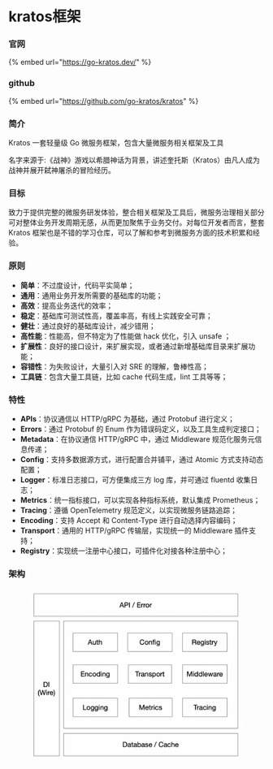 # kratos框架

### 官网

{% embed url="https://go-kratos.dev/" %}

### github

{% embed url="https://github.com/go-kratos/kratos" %}

### 简介

Kratos 一套轻量级 Go 微服务框架，包含大量微服务相关框架及工具

名字来源于:《战神》游戏以希腊神话为背景，讲述奎托斯（Kratos）由凡人成为战神并展开弑神屠杀的冒险经历。

### 目标

致力于提供完整的微服务研发体验，整合相关框架及工具后，微服务治理相关部分可对整体业务开发周期无感，从而更加聚焦于业务交付。对每位开发者而言，整套 Kratos 框架也是不错的学习仓库，可以了解和参考到微服务方面的技术积累和经验。



### **原则**[**​**](https://go-kratos.dev/docs/#%E5%8E%9F%E5%88%99)

* **简单**：不过度设计，代码平实简单；
* **通用**：通用业务开发所需要的基础库的功能；
* **高效**：提高业务迭代的效率；
* **稳定**：基础库可测试性高，覆盖率高，有线上实践安全可靠；
* **健壮**：通过良好的基础库设计，减少错用；
* **高性能**：性能高，但不特定为了性能做 hack 优化，引入 unsafe ；
* **扩展性**：良好的接口设计，来扩展实现，或者通过新增基础库目录来扩展功能；
* **容错性**：为失败设计，大量引入对 SRE 的理解，鲁棒性高；
* **工具链**：包含大量工具链，比如 cache 代码生成，lint 工具等等；



### 特性[​](https://go-kratos.dev/docs/#%E7%89%B9%E6%80%A7) <a href="#te-xing" id="te-xing"></a>

* **APIs**：协议通信以 HTTP/gRPC 为基础，通过 Protobuf 进行定义；
* **Errors**：通过 Protobuf 的 Enum 作为错误码定义，以及工具生成判定接口；
* **Metadata**：在协议通信 HTTP/gRPC 中，通过 Middleware 规范化服务元信息传递；
* **Config**：支持多数据源方式，进行配置合并铺平，通过 Atomic 方式支持动态配置；
* **Logger**：标准日志接口，可方便集成三方 log 库，并可通过 fluentd 收集日志；
* **Metrics**：统一指标接口，可以实现各种指标系统，默认集成 Prometheus；
* **Tracing**：遵循 OpenTelemetry 规范定义，以实现微服务链路追踪；
* **Encoding**：支持 Accept 和 Content-Type 进行自动选择内容编码；
* **Transport**：通用的 HTTP/gRPC 传输层，实现统一的 Middleware 插件支持；
* **Registry**：实现统一注册中心接口，可插件化对接各种注册中心；

### 架构[​](https://go-kratos.dev/docs/#%E6%9E%B6%E6%9E%84)

<figure><img src="../../.gitbook/assets/image (8).png" alt=""><figcaption></figcaption></figure>

